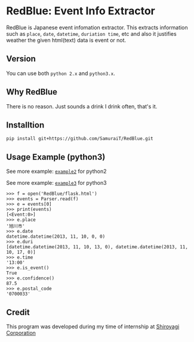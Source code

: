 RedBlue: Event Info Extractor 
===============================
RedBlue is Japanese event infomation extractor. This extracts information such
as `place`, `date`, `datetime`, `duriation time`, etc
and also it justifies weather the given html(text) data is event or not.

Version
-------
You can use both `python 2.x` and `python3.x`.

Why RedBlue
---------
There is no reason. Just sounds a drink I drink often, that's it.

Installtion
-----------

```
pip install git+https://github.com/SamuraiT/RedBlue.git
```

Usage Example (python3)
-------------
See more example: [`example2`](RedBlue/_doctest2.md) for python2

See more example: [`example3`](./example3.md) for python3

    >>> f = open('RedBlue/flask.html')
    >>> events = Parser.read(f)
    >>> e = events[0]
    >>> print(events)
    [<Event:0>]
    >>> e.place
    '旭川市'
    >>> e.date
    datetime.datetime(2013, 11, 10, 0, 0)
    >>> e.duri
    [datetime.datetime(2013, 11, 10, 13, 0), datetime.datetime(2013, 11, 10, 17, 0)]
    >>> e.time
    '13:00'
    >>> e.is_event()
    True
    >>> e.confidence()
    87.5
    >>> e.postal_code
    '0700033'


Credit
-----

This program was developed during my time of internship at 
[Shiroyagi Corporation](http://shiroyagi.co.jp/)
